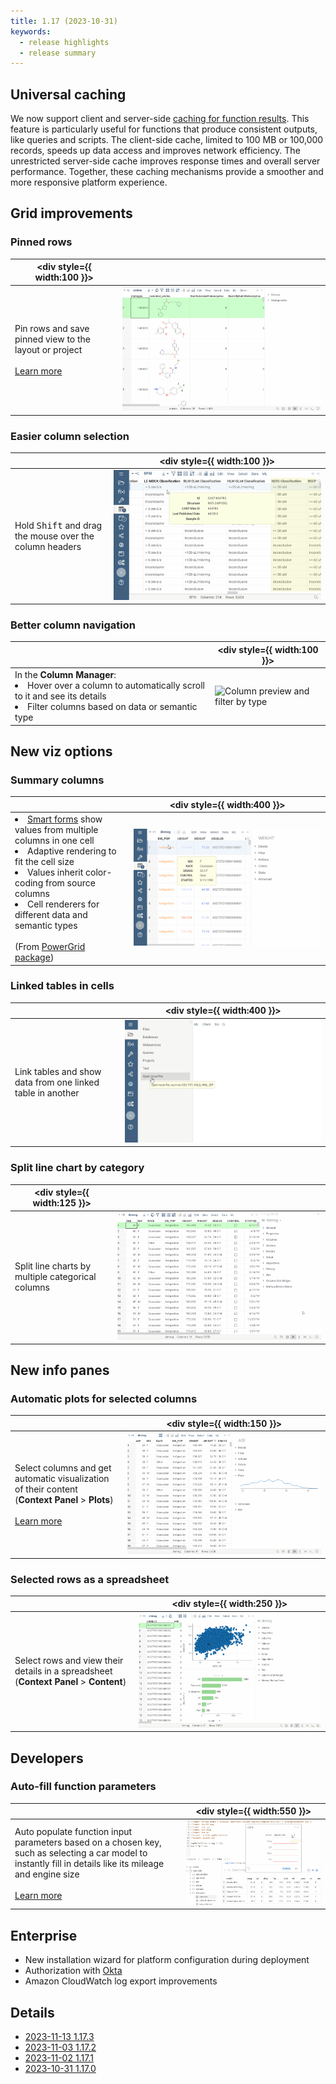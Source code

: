 ```yaml
---
title: 1.17 (2023-10-31)
keywords:
  - release highlights
  - release summary
---
```


## Universal caching 

We now support client and server-side [caching for function results](../../../develop/function_results_cache.md). This feature is
particularly useful for functions that produce consistent outputs, like queries
and scripts. The client-side cache, limited to 100 MB or 100,000 records, speeds
up data access and improves network efficiency. The unrestricted server-side
cache improves response times and overall server performance. Together, these
caching mechanisms provide a smoother and more responsive platform experience.

## Grid improvements

### Pinned rows

|<div style={{ width:100 }}></div>|  |
|----------------- | -----------------------------------|
|Pin rows and save pinned view to the layout or project<br/><br/>[Learn more](../../../visualize/viewers/grid.md#pin-rows-and-columns) |![image](img/pinned-rows.gif)  |

<!--
<table>
  <thead>
    <tr>
      <th width="30%"></th>
      <th width="70%"></th>
    </tr>
  </thead>
  <tbody>
    <tr>
      <td>Pin rows and save pinned view to the layout or project.<br/><a href="https://datagrok.ai/help/visualize/viewers/grid#pinned-rows">Learn more</a></td>
      <td><image src="img/pinned-rows.gif" alt="image"></image></td>
    </tr>
  </tbody>
</table>
--->

### Easier column selection

|  |        <div style={{ width:100 }}></div>     |
|-------------------------|-------------------|
|Hold <kbd>Shift</kbd> and drag the mouse over the column headers|![image](img/column-selection.gif)|

### Better column navigation

|                         | <div style={{ width:100 }}></div> |
|-------------------------------------|-------------------|
|In the **Column Manager**:<br/><li>Hover over a column to automatically scroll to it and see its details</li><li>Filter columns based on data or semantic type</li>|![Column preview and filter by type](img/column-preview-filter-by-type.gif)|

## New viz options

### Summary columns

|                         |  <div style={{ width:400 }}></div> |
|-------------------------|-------------------|
|<li>[Smart forms](https://community.datagrok.ai/t/powergrid-smartform/774/1) show values from multiple columns in one cell </li><li>Adaptive rendering to fit the cell size</li><li>Values inherit color-coding from source columns</li><li>Cell renderers for different data and semantic types</li><br/>(From [PowerGrid package](https://github.com/datagrok-ai/public/blob/master/packages/PowerGrid/README.md))|![](img/smart-forms.gif)|

### Linked tables in cells

|                         |<div style={{ width:400 }}></div>|
|-------------------------|-------------------|
|Link tables and show data from one linked table in another|![Linked table data in cell](img/grid-nested-linked-tables.gif) |

<!--
### Visualize data behind grouped rows

|                         |                   |
|-------------------------|-------------------|
|**Viewers**:<br/>[Pivot] now supports the visualization of raw data behind grouped rows|![Viewers within pivot](pivot-viewers.gif) |

-->

### Split line chart by category

| <div style={{ width:125 }}></div> |             |
|-------------------------|-------------------|
|Split line charts by multiple categorical columns| ![Splitting line chart by category](img/line-chart-split-by-columns.gif)|

## New info panes

### Automatic plots for selected columns

|                         |<div style={{ width:150 }}></div>|
|-------------------------|-------------------|
|Select columns and get automatic visualization of their content<br/>(**Context Panel** > **Plots**)<br/><br/>[Learn more](https://community.datagrok.ai/t/ux-updates/544/5?u=oahadzhanian.datagrok.ai)|![Plots info pane](img/plots-info-pane.gif)|
 
### Selected rows as a spreadsheet

|                         | <div style={{ width:250 }}></div>  |
|-------------------------|-------------------|
|Select rows and view their details in a spreadsheet (**Context Panel** > **Content**)|![Content info pane](img/content-info-pane.gif)|

## Developers

### Auto-fill function parameters

|                         | <div style={{ width:550 }}></div>  |
|-------------------------|-------------------|
|Auto populate function input parameters based on a chosen key, such as selecting a car model to instantly fill in details like its mileage and engine size<br/><br/>[Learn more](https://datagrok.ai/help/datagrok/concepts/functions/func-params-annotation#lookup-tables)| ![image](../../../datagrok/concepts/functions/default-values-from-file.gif)|

## Enterprise

* New installation wizard for platform configuration during deployment
* Authorization with [Okta](https://www.okta.com/)
* Amazon CloudWatch log export improvements

## Details

* [2023-11-13 1.17.3](../release-history.md#2023-11-13-1173)
* [2023-11-03 1.17.2](../release-history.md#2023-11-03-1172)
* [2023-11-02 1.17.1](../release-history.md#2023-11-02-1171)
* [2023-10-31 1.17.0](../release-history.md#2023-10-31-1170)
